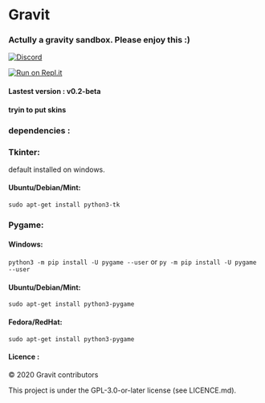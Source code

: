 # Gravit
### Actully a gravity sandbox. Please enjoy this :)

[![Discord](https://img.shields.io/discord/657510572119687169?color=green&label=Join%20our%20Discord%20server&logoColor=blue)](https://discord.gg/acXgbHf)

[![Run on Repl.it](https://repl.it/badge/github/L-i-n-u-x-C-a-t/Gravit-Skin-Update)](https://repl.it/github/L-i-n-u-x-C-a-t/Gravit-Skin-Update)

#### Lastest version : v0.2-beta

#### tryin to put skins 

### dependencies : 
### Tkinter:

default installed on windows.

#### Ubuntu/Debian/Mint: 
`sudo apt-get install python3-tk`

### Pygame:

#### Windows:
`python3 -m pip install -U pygame --user`
or
`py -m pip install -U pygame --user`

#### Ubuntu/Debian/Mint:
`sudo apt-get install python3-pygame`

#### Fedora/RedHat:
`sudo apt-get install python3-pygame`


#### Licence :

© 2020 Gravit contributors 

This project is under the GPL-3.0-or-later license (see LICENCE.md).
